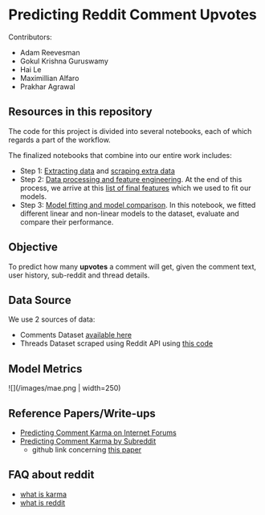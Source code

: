 
# Predicting Reddit Comment Upvotes

Contributors: 

* Adam Reevesman
* Gokul Krishna Guruswamy
* Hai Le
* Maximillian Alfaro
* Prakhar Agrawal

## Resources in this repository

The code for this project is divided into several notebooks, each of which regards a part of the workflow.

The finalized notebooks that combine into our entire work includes:

* Step 1: [Extracting data](data_processing/extract_Data.ipynb) and [scraping extra data](scraping/Scrape.ipynb) 
* Step 2: [Data processing and feature engineering](data_processing/data_processing.ipynb). At the end of this process, we arrive at this [list of final features](data_processing/features.md) which we used to fit our models.
* Step 3: [Model fitting and model comparison](model_fitting/model_fitting.ipynb). In this notebook, we fitted different linear and non-linear models to the dataset, evaluate and compare their performance.

## Objective

To predict how many __upvotes__ a comment will get, given the comment text, user history, sub-reddit and thread details.

## Data Source

We use 2 sources of data: 

* Comments Dataset [available here](https://mega.nz/#F!NtsCGTgD!urXdXLJ6yITYdWEdWN-H1w)
* Threads Dataset scraped using Reddit API using [this code](/scraping/Scrape.ipynb)

## Model Metrics

![](/images/mae.png | width=250)


## Reference Papers/Write-ups

* [Predicting Comment Karma on Internet Forums](http://cs229.stanford.edu/proj2014/Daria%20Lamberson,Leo%20Martel,%20Simon%20Zheng,Hacking%20the%20Hivemind.pdf)
* [Predicting Comment Karma by Subreddit](http://yoavz.com/reddit_karma.pdf)
   - github link concerning [this paper](https://github.com/yoavz/predict_reddit_comments) 
   
## FAQ about reddit

* [what is karma](https://www.reddit.com/r/NoStupidQuestions/comments/2idfhk/what_is_link_karma/)
* [what is reddit](https://www.reddit.com/wiki/faq)
